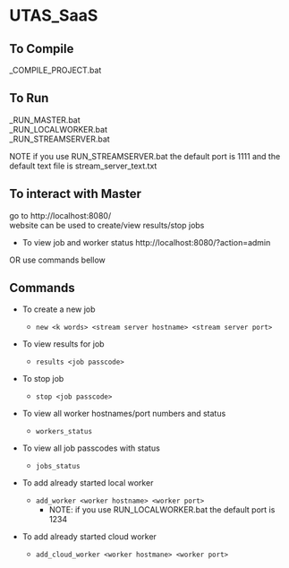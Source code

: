 # UTAS_SaaS

## To Compile
_COMPILE_PROJECT.bat

## To Run
_RUN_MASTER.bat  
_RUN_LOCALWORKER.bat  
_RUN_STREAMSERVER.bat  

NOTE if you use RUN_STREAMSERVER.bat the default port is 1111 and the default text file is stream_server_text.txt

## To interact with Master
go to http://localhost:8080/  
website can be used to create/view results/stop jobs

- To view job and worker status
http://localhost:8080/?action=admin

OR use commands bellow

## Commands
- To create a new job
  - `new <k words> <stream server hostname> <stream server port>`

- To view results for job
  - `results <job passcode>`

- To stop job
  - `stop <job passcode>`

- To view all worker hostnames/port numbers and status
  - `workers_status`

- To view all job passcodes with status
  - `jobs_status`

- To add already started local worker
  - `add_worker <worker hostname> <worker port>`
    - NOTE: if you use RUN_LOCALWORKER.bat the default port is 1234

- To add already started cloud worker
  - `add_cloud_worker <worker hostmane> <worker port>`

